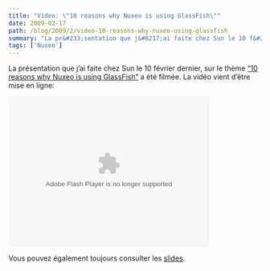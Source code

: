 ```yaml
---
title: "Video: \"10 reasons why Nuxeo is using GlassFish\""
date: 2009-02-17
path: /blog/2009/2/video-10-reasons-why-nuxeo-using-glassfish
summary: "La pr&#233;sentation que j&#8217;ai faite chez Sun le 10 f&#233;vrier dernier, sur le th&#232;me &#8220;10 reasons why Nuxeo is using GlassFish&#8221; a &#233;t&#233; film&#233;e."
tags: ['Nuxeo']
---
```


<p>La pr&#233;sentation que j&#8217;ai faite chez Sun le 10 f&#233;vrier dernier, sur le th&#232;me <a href="http://blogs.nuxeo.com/sections/blogs/fermigier/2009_02_11_10-reasons-why-nuxeo-using-glassfish-presentation">&#8220;10 reasons why Nuxeo is using GlassFish&#8221;</a> a &#233;t&#233; film&#233;e. La vid&#233;o vient d&#8217;&#234;tre mise en ligne:</p><p><object name="iLyROoafJ7JW" id="iLyROoafJ7JW" type="application/x-shockwave-flash" data="http://www.kewego.com/swf/p3/epix.swf" width="400" height="300">  <param name="flashVars" value="language_code=fr&amp;playerKey=4a7c270b163b&amp;skinKey=51fbf347dd66&amp;sig=iLyROoafJ7JW&amp;autostart=false"><param name="movie" value="http://www.kewego.com/swf/p3/epix.swf"><param name="allowFullScreen" value="true"><param name="allowscriptaccess" value="always"></object></p><p>Vous pouvez &#233;galement toujours consulter les <a href="http://blogs.nuxeo.com/sections/blogs/fermigier/2009_02_11_10-reasons-why-nuxeo-using-glassfish-presentation">slides</a>.</p> 

